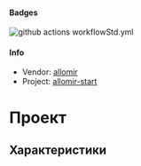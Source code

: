 #### Badges
![github actions workflowStd.yml](https://github.com/allomir/__project-allomir-start/actions/workflows/workflowStd.yml/badge.svg)
#### Info
* Vendor: [allomir](https://github.com/allomir)
* Project: [allomir-start](https://github.com/allomir/__progect-allomir-start)
# Проект
## Характеристики
